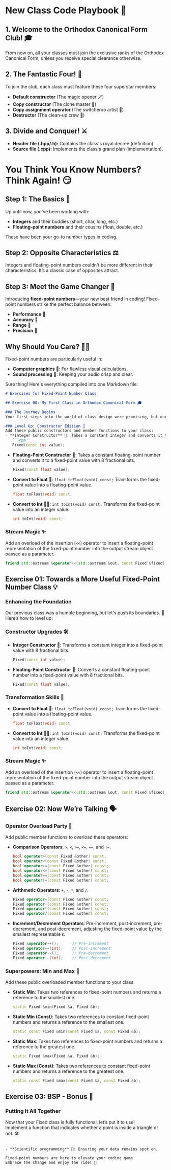 # New Class Code Playbook 🎉

## 1. Welcome to the Orthodox Canonical Form Club! 🎓
From now on, all your classes must join the exclusive ranks of the Orthodox Canonical Form, unless you receive special clearance otherwise.

## 2. The Fantastic Four! 👑
To join the club, each class must feature these four superstar members:
- **Default constructor** (The magic opener 🪄)
- **Copy constructor** (The clone master 🧬)
- **Copy assignment operator** (The switcheroo artist 🔄)
- **Destructor** (The clean-up crew 🧹)

## 3. Divide and Conquer! ⚔️
- **Header file (.hpp/.h):** Contains the class's royal decree (definition).
- **Source file (.cpp):** Implements the class's grand plan (implementation).

# You Think You Know Numbers? Think Again! 😏

## Step 1: The Basics 🤔
Up until now, you've been working with:
- **Integers** and their buddies (short, char, long, etc.)
- **Floating-point numbers** and their cousins (float, double, etc.)

These have been your go-to number types in coding.

## Step 2: Opposite Characteristics ⚖️
Integers and floating-point numbers couldn't be more different in their characteristics. It’s a classic case of opposites attract.

## Step 3: Meet the Game Changer 🚀
Introducing **fixed-point numbers**—your new best friend in coding! Fixed-point numbers strike the perfect balance between:
- **Performance** 💨
- **Accuracy** 🎯
- **Range** 📏
- **Precision** 🔬

## Why Should You Care? 🤷‍♂️
Fixed-point numbers are particularly useful in:
- **Computer graphics** 🎨: For flawless visual calculations.
- **Sound processing** 🎵: Keeping your audio crisp and clear.


Sure thing! Here's everything compiled into one Markdown file:

```markdown
# Exercises for Fixed-Point Number Class

## Exercise 00: My First Class in Orthodox Canonical Form 🎓

### The Journey Begins
Your first steps into the world of class design were promising, but our class currently represents a grand total of... 0.0. 🥲 Time to spice things up! 🌶️

### Level Up: Constructor Edition 🚀
Add these public constructors and member functions to your class:
- **Integer Constructor** 🧮: Takes a constant integer and converts it to a fixed-point value with 8 fractional bits.
   ```cpp
   Fixed(const int value);
   ```
- **Floating-Point Constructor** 🌊: Takes a constant floating-point number and converts it to a fixed-point value with 8 fractional bits.
   ```cpp
   Fixed(const float value);
   ```
- **Convert to Float** 🧊: `float toFloat(void) const;` Transforms the fixed-point value into a floating-point value.
   ```cpp
   float toFloat(void) const;
   ```
- **Convert to Int** 🏃‍♂️: `int toInt(void) const;` Transforms the fixed-point value into an integer value.
   ```cpp
   int toInt(void) const;
   ```

### Stream Magic ✨
Add an overload of the insertion (`<<`) operator to insert a floating-point representation of the fixed-point number into the output stream object passed as a parameter.
   ```cpp
   friend std::ostream &operator<<(std::ostream &out, const Fixed &fixed);
   ```

## Exercise 01: Towards a More Useful Fixed-Point Number Class 💡

### Enhancing the Foundation
Our previous class was a humble beginning, but let's push its boundaries. 🌟 Here’s how to level up:

### Constructor Upgrades 🛠️
- **Integer Constructor** 🧮: Transforms a constant integer into a fixed-point value with 8 fractional bits.
   ```cpp
   Fixed(const int value);
   ```
- **Floating-Point Constructor** 🌊: Converts a constant floating-point number into a fixed-point value with 8 fractional bits.
   ```cpp
   Fixed(const float value);
   ```

### Transformation Skills 🔄
- **Convert to Float** 🧊: `float toFloat(void) const;` Transforms the fixed-point value into a floating-point value.
   ```cpp
   float toFloat(void) const;
   ```
- **Convert to Int** 🏃‍♂️: `int toInt(void) const;` Transforms the fixed-point value into an integer value.
   ```cpp
   int toInt(void) const;
   ```

### Stream Magic ✨
Add an overload of the insertion (`<<`) operator to insert a floating-point representation of the fixed-point number into the output stream object passed as a parameter.
   ```cpp
   friend std::ostream &operator<<(std::ostream &out, const Fixed &fixed);
   ```

## Exercise 02: Now We’re Talking 🗣️

### Operator Overload Party 🎉
Add public member functions to overload these operators:
- **Comparison Operators**: `>`, `<`, `>=`, `<=`, `==`, and `!=`.
   ```cpp
   bool operator>(const Fixed &other) const;
   bool operator<(const Fixed &other) const;
   bool operator>=(const Fixed &other) const;
   bool operator<=(const Fixed &other) const;
   bool operator==(const Fixed &other) const;
   bool operator!=(const Fixed &other) const;
   ```
- **Arithmetic Operators**: `+`, `-`, `*`, and `/`.
   ```cpp
   Fixed operator+(const Fixed &other) const;
   Fixed operator-(const Fixed &other) const;
   Fixed operator*(const Fixed &other) const;
   Fixed operator/(const Fixed &other) const;
   ```
- **Increment/Decrement Operators**: Pre-increment, post-increment, pre-decrement, and post-decrement, adjusting the fixed-point value by the smallest representable ϵ.
   ```cpp
   Fixed &operator++();      // Pre-increment
   Fixed operator++(int);    // Post-increment
   Fixed &operator--();      // Pre-decrement
   Fixed operator--(int);    // Post-decrement
   ```

### Superpowers: Min and Max 🏅
Add these public overloaded member functions to your class:
- **Static Min**: Takes two references to fixed-point numbers and returns a reference to the smallest one.
   ```cpp
   static Fixed &min(Fixed &a, Fixed &b);
   ```
- **Static Min (Const)**: Takes two references to constant fixed-point numbers and returns a reference to the smallest one.
   ```cpp
   static const Fixed &min(const Fixed &a, const Fixed &b);
   ```
- **Static Max**: Takes two references to fixed-point numbers and returns a reference to the greatest one.
   ```cpp
   static Fixed &max(Fixed &a, Fixed &b);
   ```
- **Static Max (Const)**: Takes two references to constant fixed-point numbers and returns a reference to the greatest one.
   ```cpp
   static const Fixed &max(const Fixed &a, const Fixed &b);
   ```

## Exercise 03: BSP - Bonus 🎁

### Putting It All Together
Now that your Fixed class is fully functional, 
let’s put it to use! </br> Implement a function that indicates 
whether a point is inside a triangle or not. 🛠️
```

- **Scientific programming** 🔬: Ensuring your data remains spot on.

Fixed-point numbers are here to elevate your coding game.
Embrace the change and enjoy the ride! 🎉
